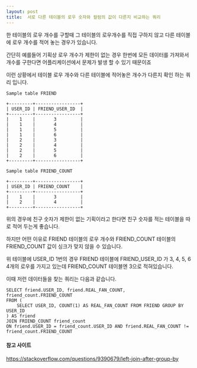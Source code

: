 ```yaml
---
layout: post
title:  서로 다른 테이블의 로우 숫자와 컬럼의 값이 다른지 비교하는 쿼리
---
```


한 테이블의 로우 개수를 구할때 그 테이블의 로우개수를 직접 구하지 않고 다른 테이블에 로우 개수를 적어 놓는 경우가 있습니다.

간단히 예를들어 기획상 로우 개수가 제한이 없는 경우 한번에 모든 데이터를 가져와서 개수를 구한다면 어플리케이션에서 문제가 발생 할 수 있기 때문이죠

이런 상황에서 테이블 로우 개수와 다른 테이블에 적어놓은 개수가 다른지 확인 하는 쿼리 입니다.


```
Sample table FRIEND 

+---------+-----------------+
| USER_ID | FRIEND_USER_ID  |
+---------+-----------------+
|    1    |       3         |
|    1    |       4         |
|    1    |       5         |
|    1    |       6         |
|    2    |       3         |
|    2    |       4         |
|    2    |       5         |
|    2    |       6         |
+---------+-----------------+

Sample table FRIEND_COUNT

+---------+-----------------+
| USER_ID | FRIEND_COUNT    |
+---------+-----------------+
|    1    |       3         |
|    2    |       4         |
+---------+-----------------+
```

위의 경우에 친구 숫자가 제한이 없는 기획이라고 한다면 친구 숫자를 적는 테이블을 따로 적어 두는게 좋습니다. 

하지만 어떤 이유로 FRIEND 테이블의 로우 개수와 FRIEND_COUNT 테이블의 FRIEND_COUNT 값이 싱크가 맞지 않을 수 있습니다.  

위 테이블에 USER_ID 1번의 경우 FRIEND 테이블에 FRIEND_USER_ID 가 3, 4, 5, 6 4개의 로우를 가지고 있는데 FRIEND_COUNT 테이블엔 3으로 적혀있습니다.  

이때 저런 데이터들을 찾는 쿼리는 다음과 같습니다.

```
SELECT friend.USER_ID, friend.REAL_FAN_COUNT, friend_count.FRIEND_COUNT
FROM (
	SELECT USER_ID, COUNT(1) AS REAL_FAN_COUNT FROM FRIEND GROUP BY USER_ID
) AS friend
JOIN FRIEND_COUNT friend_count
ON friend.USER_ID = friend_count.USER_ID AND friend.REAL_FAN_COUNT != friend_count.FRIEND_COUNT
```


#### 참고 사이트

https://stackoverflow.com/questions/9390679/left-join-after-group-by